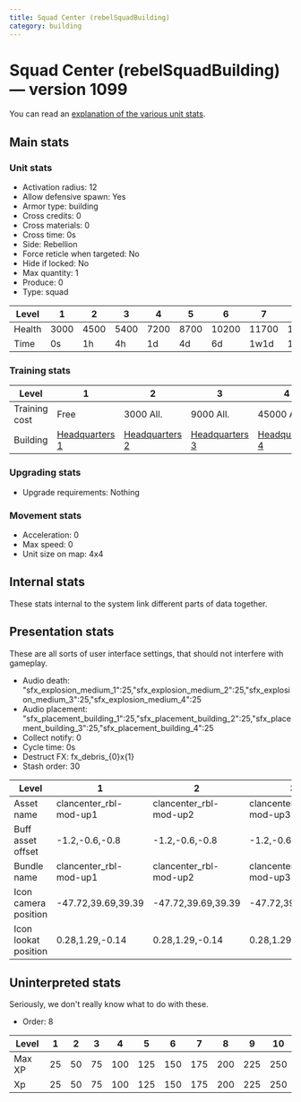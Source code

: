```yaml
---
title: Squad Center (rebelSquadBuilding)
category: building
---
```


# Squad Center (rebelSquadBuilding) — version 1099

You can read an [explanation  of the various unit stats](unitexplained.md).

## Main stats

### Unit stats

  * Activation radius: 12
  * Allow defensive spawn: Yes
  * Armor type: building
  * Cross credits: 0
  * Cross materials: 0
  * Cross time: 0s
  * Side: Rebellion
  * Force reticle when targeted: No
  * Hide if locked: No
  * Max quantity: 1
  * Produce: 0
  * Type: squad

|Level |1   |2   |3   |4   |5   |6    |7    |8    |9    |10   |
|------|----|----|----|----|----|-----|-----|-----|-----|-----|
|Health|3000|4500|5400|7200|8700|10200|11700|13200|14700|16200|
|Time  |0s  |1h  |4h  |1d  |4d  |6d   |1w1d |1w3d |1w5d |2w   |


### Training stats

|Level        |1                             |2                             |3                             |4                             |5                             |6                             |7                             |8                             |9                             |10                             |
|-------------|------------------------------|------------------------------|------------------------------|------------------------------|------------------------------|------------------------------|------------------------------|------------------------------|------------------------------|-------------------------------|
|Training cost|Free                          |3000 All.                     |9000 All.                     |45000 All.                    |135000 All.                   |275000 All.                   |750000 All.                   |900000 All.                   |1350000 All.                  |3600000 All.                   |
|Building     |[Headquarters 1](rebelHQ.html)|[Headquarters 2](rebelHQ.html)|[Headquarters 3](rebelHQ.html)|[Headquarters 4](rebelHQ.html)|[Headquarters 5](rebelHQ.html)|[Headquarters 6](rebelHQ.html)|[Headquarters 7](rebelHQ.html)|[Headquarters 8](rebelHQ.html)|[Headquarters 9](rebelHQ.html)|[Headquarters 10](rebelHQ.html)|


### Upgrading stats

  * Upgrade requirements: Nothing

### Movement stats

  * Acceleration: 0
  * Max speed: 0
  * Unit size on map: 4x4

## Internal stats

These stats internal to the system link different parts of data together.


## Presentation stats

These are all sorts of user interface settings, that should not interfere with gameplay.

  * Audio death: "sfx_explosion_medium_1":25,"sfx_explosion_medium_2":25,"sfx_explosion_medium_3":25,"sfx_explosion_medium_4":25
  * Audio placement: "sfx_placement_building_1":25,"sfx_placement_building_2":25,"sfx_placement_building_3":25,"sfx_placement_building_4":25
  * Collect notify: 0
  * Cycle time: 0s
  * Destruct FX: fx_debris_{0}x{1}
  * Stash order: 30

|Level               |1                     |2                     |3                     |4                     |5                     |6                     |7                     |8                     |9-10                  |
|--------------------|----------------------|----------------------|----------------------|----------------------|----------------------|----------------------|----------------------|----------------------|----------------------|
|Asset name          |clancenter_rbl-mod-up1|clancenter_rbl-mod-up2|clancenter_rbl-mod-up3|clancenter_rbl-mod-up4|clancenter_rbl-mod-up5|clancenter_rbl-mod-up6|clancenter_rbl-mod-up7|clancenter_rbl-mod-up8|clancenter_rbl-mod-up9|
|Buff asset offset   |-1.2,-0.6,-0.8        |-1.2,-0.6,-0.8        |-1.2,-0.6,-0.8        |-1.2,-0.6,-0.8        |-1.2,-0.6,-0.8        |-1.2,-0.6,-0.8        |-1.4, 0.0, -1.8       |-1.4, 0.0, -1.8       |-1.4, 0.0, -1.8       |
|Bundle name         |clancenter_rbl-mod-up1|clancenter_rbl-mod-up2|clancenter_rbl-mod-up3|clancenter_rbl-mod-up4|clancenter_rbl-mod-up5|clancenter_rbl-mod-up6|clancenter_rbl-mod-up7|clancenter_rbl-mod-up8|clancenter_rbl-mod-up9|
|Icon camera position|-47.72,39.69,39.39    |-47.72,39.69,39.39    |-47.72,39.69,39.39    |-50.51,41.92,41.7     |-50.51,41.92,41.7     |-50.51,41.92,41.7     |-55.25,46.96,45.45    |-57.29,39.79,45.3     |-52.39,51.89,49.65    |
|Icon lookat position|0.28,1.29,-0.14       |0.28,1.29,-0.14       |0.28,1.29,-0.14       |0.28,1.29,-0.14       |0.28,1.29,-0.14       |0.28,1.29,-0.14       |0.8,2.13,-0.73        |0.67,2.22,-0.7        |1.02,2.88,-0.83       |


## Uninterpreted stats

Seriously, we don't really know what to do with these.

  * Order: 8

|Level |1 |2 |3 |4  |5  |6  |7  |8  |9  |10 |
|------|--|--|--|---|---|---|---|---|---|---|
|Max XP|25|50|75|100|125|150|175|200|225|250|
|Xp    |25|50|75|100|125|150|175|200|225|250|


